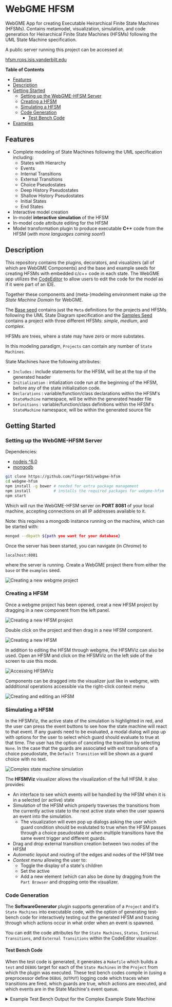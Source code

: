 # WebGME HFSM

WebGME App for creating Executable Heirarchical Finite State Machines
(HFSMs). Contains metamodel, visualization, simulation, and code
generation for Heirarchical Finite State Machines (HFSMs) following
the UML State Machine specification.

A public server running this project can be accessed at:

[hfsm.rcps.isis.vanderbilt.edu](http://hfsm.rcps.isis.vanderbilt.edu)

<!-- markdown-toc start - Don't edit this section. Run M-x markdown-toc-refresh-toc -->
**Table of Contents**

- [Features](#features)
- [Description](#description)
- [Getting Started](#getting-started)
    - [Setting up the WebGME-HFSM Server](#setting-up-the-webgme-hfsm-server)
    - [Creating a HFSM](#creating-a-hfsm)
    - [Simulating a HFSM](#simulating-a-hfsm)
    - [Code Generation](#code-generation)
        - [Test Bench Code](#test-bench-code)
- [Examples](#examples)

<!-- markdown-toc end -->

## Features

* Complete modeling of State Machines following the UML specification
  including:
  * States with Hierarchy
  * Events
  * Internal Transitions
  * External Transitions
  * Choice Pseudostates
  * Deep History Pseudostates
  * Shallow History Pseudostates
  * Initial States
  * End States
* Interactive model creation
* In-model **interactive simulation** of the HFSM
* In-model code attribute editing for the HFSM
* Model transformation plugin to produce executable **C++** code from
  the HFSM (*with more languages coming soon*!)

## Description

This repository contains the plugins, decorators, and visualizers (all
of which are WebGME Components) and the base and example seeds for
creating HFSMs with embedded c/c++ code in each state. The WebGME app
utilizes the [CodeEditor](https://github.com/finger563/webgme-codeeditor) to allow users to edit the code for the
model as if it were part of an IDE.

Together these components and (meta-)modeling environment make up the
*State Machine Domain* for WebGME.

The [Base seed](./src/seeds/base.webgmex) contains just the `Meta`
definitions for the projects and HFSMs following the UML State Diagram
specification and the [Samples Seed](./src/seeds/samples.webgmex)
contains a project with three different HFSMs: *simple*, *medium*, and
*complex*.

HFSMs are trees, where a state may have zero or more substates.
 
In this modeling paradigm, `Projects` can contain any number of `State
Machines`.

State Machines have the following attributes:

* `Includes` : include statements for the HFSM, will be at the top of
  the generated header
* `Initialization` : intialization code run at the beginning of the
  HFSM, before any of the state initialization code.
* `Declarations` : variable/function/class declarations within the
  HFSM's `StateMachine` namespace, will be within the generated header
  file
* `Definitions` : variable/function/class definitions within the
  HFSM's `StateMachine` namespace, will be within the generated source
  file
  
## Getting Started

### Setting up the WebGME-HFSM Server

Dependencies:
* [nodejs ^6.0](www.nodejs.org)
* [mongodb](www.mongodb.com)

```bash
git clone https://github.com/finger563/webgme-hfsm
cd webgme-hfsm
npm install -g bower # needed for extra package management
npm install          # installs the required packages for webgme-hfsm
npm start
```

Which will run the WebGME-HFSM server on **PORT 8081** of your local
machine, accepting connections on all IP addresses available to it.

Note: this requires a mongodb instance running on the machine, which
can be started with:

```bash
mongod --dbpath ${path you want for your database}
```

Once the server has been started, you can navigate (in *Chrome*) to 

```
localhost:8081
```

where the server is running. Create a WebGME project there from either
the `base` or the `examples` seed.

![Creating a new webgme project](./img/new_webgme_project.gif)

### Creating a HFSM

Once a webgme project has been opened, creat a new HFSM project by dragging in a new component from the left panel.

![Creating a new HFSM project](./img/new_hfsm_project.gif)

Double click on the project and then drag in a new HFSM component.

![Creating a new HFSM](./img/new_hfsm.gif)

In addition to editing the HFSM through webgme, the HFSMViz can also be used. Open an HFSM and click on the HFSMViz on the left side of the screen to use this mode.

![Accessing HFSMViz](./img/accessing_hfsmViz.gif)

Components can be dragged into the visualizer just like in webgme, with addditional operations accessible via the right-click context menu

![Creating and editing an HFSM](./img/hfsmEditing.gif)

### Simulating a HFSM

In the HFSMViz, the active state of the simulation is highlighted in
red, and the user can press the event buttons to see how the state
machine will react to that event. If any guards need to be evaluated,
a modal dialog will pop up with options for the user to select which
guard should evaluate to true at that time. The user has the option of
canceling the transition by selecting `None`. In the case that the
guards are associated with exit transitions of a choice pseudostate,
the `Default Transition` will be shown as a guard choice with no text.

![Complex state machine simulation](./img/simulation.gif)

The **HFSMViz** visualizer allows the visualization of the full
HFSM. It also provides:
* An interface to see which events will be handled by the HFSM when it
  is in a selected (or active) state
* *Simulation* of the HFSM which properly traverses the transitions from
  the currently active state to the next active state when the user
  spawns an event into the simulation.
  * The visualization will even pop up dialogs asking the user which
    guard condition should be evalutated to true when the HFSM passes
    through a choice pseudostate or when multiple transitions have the
    same event trigger and different guards.
* Drag and drop external transition creation between two nodes of the
  HFSM
* *Automatic layout* and routing of the edges and nodes of the HFSM
  tree
* *Context menu* allowing the user to: 
  * Toggle the display of a state's children
  * Set the active
  * Add a new element (which can also be done by dragging from the
    `Part Browser` and dropping onto the visualizer.

### Code Generation

The **SoftwareGenerator** plugin supports generation of a `Project`
and it's `State Machines` into executable code, with the option of
generating test-bench code for interactively testing out the generated
HFSM and tracing through which actions occur in what order when an
event is spawned.

You can edit the code attributes for the `State Machines`, `States`,
`Internal Transitions`, and `External Transitions` within the
CodeEditor visualizer.

#### Test Bench Code

When the test code is generated, it generates a `Makefile` which
builds a `test` and `DEBUG` target for each of the `State Machines` in
the `Project` from which the plugin was executed. These test bench
codes compile in (using a preprocessor define `DEBUG_OUTPUT`) logging
code which traces when transitions are fired, which guards are true,
which actions are executed, and which events are in the State
Machine's event queue.

<details>
 <summary>Example Test Bench Output for the Complex Example State Machine</summary>
```bash
jebKerman@ubuntu  ~/webgme-hfsm/exampleHFSM  make run_Complex_test_DEBUG 
Compiling Complex_test_DEBUG
g++ -o Complex_test_DEBUG Complex_test.cpp Complex_GeneratedStates.cpp    -O3 -std=c++14 -MD -MP -MF .dep/Complex_test_DEBUG.d  -DDEBUG_OUTPUT

Running Complex_test_DEBUG

./Complex_test_DEBUG
INITIAL TRANSITION::ACTION for /3/c/m
ENTRY::Complex::State_1::/3/c/Y
SerialTask :: initializing State 1
Select which event to spawn:
0. ENDEVENT
1. EVENT1
2. EVENT2
3. EVENT3
4. EVENT4
5. INPUTEVENT
6. None
selection: 1
[ EVENT1 ]
GUARD [ someNumber < someValue ] for INTERNAL TRANSITION:/3/c/Y/t evaluated to TRUE
Action iterating: 0
Action iterating: 1
Action iterating: 2
Action iterating: 3
Action iterating: 4
Action iterating: 5
Action iterating: 6
Action iterating: 7
Action iterating: 8
Action iterating: 9
Action iterating: 10
Action iterating: 11
Action iterating: 12
Action iterating: 13
Action iterating: 14
Action iterating: 15
Action iterating: 16
Action iterating: 17
Action iterating: 18
Action iterating: 19
Action iterating: 20
Action iterating: 21
Action iterating: 22
Action iterating: 23
Action iterating: 24
Action iterating: 25
Action iterating: 26
Action iterating: 27
Action iterating: 28
Action iterating: 29
Action iterating: 30
Action iterating: 31
Handled EVENT1
Select which event to spawn:
0. ENDEVENT
1. EVENT1
2. EVENT2
3. EVENT3
4. EVENT4
5. INPUTEVENT
6. None
selection: 4
[ EVENT4 ]
GUARD [ someTest ] for EXTERNAL TRANSITION:/3/c/I evaluated to TRUE
NO GUARD on EXTERNAL TRANSITION:/3/c/o
EXIT::Complex::State_1::/3/c/Y
Exiting State 1
TRANSITION::ACTION for /3/c/I
TRANSITION::ACTION for /3/c/o
ENTRY::Complex::State3::/3/c/T
TRANSITION::ACTION for /3/c/T/I
ENTRY::Complex::State3::ChildState::/3/c/T/W
STATE TRANSITION: Complex::State_1->Complex::State3::ChildState
Handled EVENT4
Select which event to spawn:
0. ENDEVENT
1. EVENT1
2. EVENT2
3. EVENT3
4. EVENT4
5. INPUTEVENT
6. None
selection: 1
[ EVENT1 ]
NO GUARD on EXTERNAL TRANSITION:/3/c/T/L
EXIT::Complex::State3::ChildState::/3/c/T/W
TRANSITION::ACTION for /3/c/T/L
ENTRY::Complex::State3::ChildState2::/3/c/T/0
STATE TRANSITION: Complex::State3::ChildState->Complex::State3::ChildState2
Handled EVENT1
Select which event to spawn:
0. ENDEVENT
1. EVENT1
2. EVENT2
3. EVENT3
4. EVENT4
5. INPUTEVENT
6. None
selection: 2
[ EVENT2 ]
NO GUARD on EXTERNAL TRANSITION:/3/c/T/j
EXIT::Complex::State3::ChildState2::/3/c/T/0
TRANSITION::ACTION for /3/c/T/j
ENTRY::Complex::State3::ChildState3::/3/c/T/w
STATE TRANSITION: Complex::State3::ChildState2->Complex::State3::ChildState3
Handled EVENT2
Select which event to spawn:
0. ENDEVENT
1. EVENT1
2. EVENT2
3. EVENT3
4. EVENT4
5. INPUTEVENT
6. None
selection: 3
[ EVENT3 ]
NO GUARD on EXTERNAL TRANSITION:/3/c/T/p
EXIT::Complex::State3::ChildState3::/3/c/T/w
TRANSITION::ACTION for /3/c/T/p
ENTRY::Complex::State3::ChildState::/3/c/T/W
STATE TRANSITION: Complex::State3::ChildState3->Complex::State3::ChildState
Handled EVENT3
Select which event to spawn:
0. ENDEVENT
1. EVENT1
2. EVENT2
3. EVENT3
4. EVENT4
5. INPUTEVENT
6. None
selection: 4
[ EVENT4 ]
NO GUARD on EXTERNAL TRANSITION:/3/c/w
EXIT::Complex::State3::ChildState::/3/c/T/W
EXIT::Complex::State3::/3/c/T
TRANSITION::ACTION for /3/c/w
ENTRY::Complex::State_2::/3/c/v
ENTRY::Complex::State_2::ChildState::/3/c/v/K
STATE TRANSITION: Complex::State3->Complex::State_2::Deep_History_Pseudostate
Handled EVENT4
Select which event to spawn:
0. ENDEVENT
1. EVENT1
2. EVENT2
3. EVENT3
4. EVENT4
5. INPUTEVENT
6. None
selection: 4
[ EVENT4 ]
NO GUARD on EXTERNAL TRANSITION:/3/c/Q
EXIT::Complex::State_2::ChildState::/3/c/v/K
EXIT::Complex::State_2::/3/c/v
TRANSITION::ACTION for /3/c/Q
ENTRY::Complex::State3::/3/c/T
ENTRY::Complex::State3::ChildState::/3/c/T/W
STATE TRANSITION: Complex::State_2->Complex::State3::Deep_History_Pseudostate
Handled EVENT4
Select which event to spawn:
0. ENDEVENT
1. EVENT1
2. EVENT2
3. EVENT3
4. EVENT4
5. INPUTEVENT
6. None
selection: 6

Finished

```
</details>

## Examples

Example HFSMs included in the [Samples Seed](./src/seeds/samples.webgmex):

*Simple*:
![Simple State Machine](./img/simple.gif)

*Medium*:
![Medium State Machine](./img/medium.gif)

*Complex*:
![Complex State Machine](./img/complex.gif)
